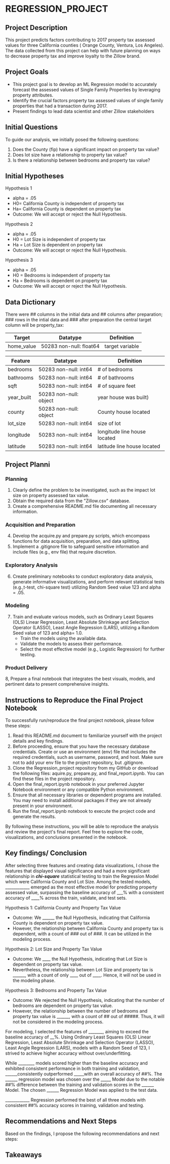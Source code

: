 # REGRESSION_PROJECT


## Project Description
This project predicts factors contributing to 2017 property tax assessed values for three California counties ( Orange County, Ventura, Los Angeles). The data collected from this project can help with future planning on ways to decrease property tax and improve loyalty to the Zillow brand.


## Project Goals
* This project goal is to develop an ML Regression model to accurately forecast the assessed values of Single Family Properties by leveraging property attributes. 
* Identify the crucial factors property tax assessed values of single family properties that had a transaction during 2017. 
* Present findings to lead data scientist and other Zillow stakeholders


## Initial Questions 
To guide our analysis, we initially posed the following questions:

1. Does the County (fip) have a significant impact on property tax value?
2. Does lot size have a relationship to property tax value?
3. Is there a relationship between bedrooms and property tax value?


## Initial Hypotheses 
Hypothesis 1 
* alpha = .05 
* H0= California County is independent of property tax
* Ha= California County is dependent on property tax
* Outcome: We will accept or reject the Null Hypothesis.

Hypothesis 2 
* alpha = .05 
* H0 = Lot Size is independent of property tax 
* Ha = Lot Size is dependent on property tax
* Outcome: We will  accept or reject the Null Hypothesis.
    
Hypothesis 3 
* alpha = .05 
* H0 = Bedrooms is independent of property tax 
* Ha = Bedrooms is dependent on property tax
* Outcome: We will  accept or reject the Null Hypothesis.



## Data Dictionary

There were ## columns in the initial data and ## columns after preparation; ### rows in the intial data and ### after preparation the central target column will be property_tax: 

|   Target    |       Datatype        |       Definition              |
|------------ |-----------------------|-------------------------------|
| home_value  | 50283 non-null: float64 |  target variable            |
        
        
|  Feature    |       Datatype         |     Definition               |
|-------------|------------------------|------------------------------|
| bedrooms    | 50283 non-null: int64  | # of bedrooms                |
| bathrooms   | 50283 non-null: int64  | # of bathrooms               |
| sqft        | 50283 non-null: int64  | # of square feet             |
| year_built  | 50283 non-null: object | year house was built)        |
| county      | 50283 non-null: object | County house located         |
| lot_size    | 50283 non-null: int64  | size of lot                  |
| longitude   | 50283 non-null: int64  | longitude line house located |
| latitude    | 50283 non-null: int64  | latitude line house located  |   


## Project Planni
### Planning
1. Clearly define the problem to be investigated, such as the impact lot size on property assessed tax value.
2. Obtain the required data from the "Zillow.csv" database.
3. Create a comprehensive README.md file documenting all necessary information.
### Acquisition and Preparation
4. Develop the acquire.py and prepare.py scripts, which encompass functions for data acquisition, preparation, and data splitting.
5. Implement a .gitignore file to safeguard sensitive information and include files (e.g., env file) that require discretion.
### Exploratory Analysis
6. Create preliminary notebooks to conduct exploratory data analysis, generate informative visualizations, and perform relevant statistical tests (e.g.,t-test, chi-square test) utilizing Random Seed value 123 and alpha = .05.
### Modeling
7. Train and evaluate various models, such as Ordinary Least Squares (OLS) Linear Regression, Least Absolute Shrinkage and Selection Operator (LASSO),  Least Angle Regression (LARS), utilizing a Random Seed value of 123 and alpha= 1.0.
    * Train the models using the available data.
    * Validate the models to assess their performance.
    * Select the most effective model (e.g., Logistic Regression) for further testing.
### Product Delivery
8, Prepare a final notebook that integrates the best visuals, models, and pertinent data to present comprehensive insights.


## Instructions  to Reproduce the Final Project Notebook
To successfully run/reproduce the final project notebook, please follow these steps:
1. Read this README.md document to familiarize yourself with the project details and key findings.
2. Before proceeding, ensure that you have the necessary database credentials. Create or use an environment (env) file that includes the required credentials, such as username, password, and host. Make sure not to add your env file to the project repository, but .gitignore.
3. Clone the Regression_project repository from my GitHub or download the following files: aquire.py, prepare.py, and final_report.ipynb. You can find these files in the project repository.
4. Open the final_report.ipynb notebook in your preferred Jupyter Notebook environment or any compatible Python environment.
5. Ensure that all necessary libraries or dependent programs are installed. You may need to install additional packages if they are not already present in your environment.
6. Run the final_report.ipynb notebook to execute the project code and generate the results.

By following these instructions, you will be able to reproduce the analysis and review the project's final report. Feel free to explore the code, visualizations, and conclusions presented in the notebook.


## Key findings/ Conclusion
After selecting three features and creating data visualizations, I chose the features that displayed visual significance and had a more significant relationship in _____chi-square_____ statistical testing to train the Regression Model which were California County and Lot Size. Among the tested models, ____________ emerged as the most effective model for predicting property assessed value, surpassing the baseline accuracy of ___% with a consistent accuracy of ____% across the train, validate, and test sets.
   
Hypothesis 1: California County and Property Tax Value
- Outcome: We ______ the Null Hypothesis, indicating that California County is dependent on property tax value.
- However, the relationship between California County and property tax is dependent, with a count of _###_ out of ###. It can be utilized in the modeling process.

Hypothesis 2: Lot Size and Property Tax Value
- Outcome: We ____ the Null Hypothesis, indicating that Lot Size is dependent on property tax value.
- Nevertheless, the relationship between Lot Size and property tax is ______, with a count of only ____ out of ____. Hence, it will not be used in the modeling phase.

Hypothesis 3: Bedrooms and Property Tax Value
- Outcome: We rejected the Null Hypothesis, indicating that the number of bedrooms are dependent on property tax value.
- However, the relationship between the number of bedrooms and property tax value is ______, with a count of ## out of #####. Thus, it will not be considered in the modeling process.


For modeling, I selected the features of _______, aiming to exceed the baseline accuracy of __%. Using Ordinary Least Squares (OLS) Linear Regression, Least Absolute Shrinkage and Selection Operator (LASSO),  Least Angle Regression (LARS),  models with a Random Seed of 123, I strived to achieve higher accuracy without over/underfitting. 

While ________ models scored higher than the baseline accuracy and exhibited consistent performance in both training and validation, ______consistently outperformed _____with an overall accuracy of ##%. The ______ regression model was chosen over the _____ Model due to the notable ##% difference between the training and validation scores in the ______ Model. The chosen  ______ Regression Model was applied to the test data.

____________ Regression performed the best of all three models with consistent ##% accuracy scores in training, validation and testing.
 
    
## Recommendations and Next Steps
Based on the findings, I propose the following recommendations and next steps:
<!-- NEEDS REWRITE Exclude the Lot Size and number of bedrooms columns during the preparation phase, as their relationship with customer property taxis shallow.
- Conduct chi-square statistical testing on the remaining columns to determine their significance in relation to property tax value, creating a subset that excludes relationships with counts less than 100 for modeling.
- Experiment with different hyperparameters to optimize the model's performance.
- Implement an exit survey for customers who have property tax valueed and consider conducting a property taxand welcome survey for new customers to gather insights on why they left their previous company for Zillow. -->

   
## Takeaways 
<!--  NEEDS REWRITE Although the models employed in this Regression project demonstrated effectiveness and accuracy, the selected features could have provided more valuable insights into the risk of property tax value. However, the data proved useful in identifying weak relationships associated with Lot Size, number of bedrooms, and even tech support in relation to property tax value. These elements can be excluded from future modeling efforts to enhance efficiency and accuracy. -->
